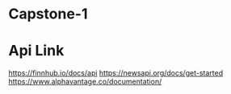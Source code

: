 # Capstone-1



# Api Link
https://finnhub.io/docs/api
https://newsapi.org/docs/get-started
https://www.alphavantage.co/documentation/